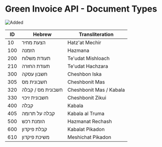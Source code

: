 # Green Invoice API - Document Types

![Added](https://img.shields.io/badge/Added-26--May--2025-blue)



| ID  | Hebrew                   | Transliteration           |
|-----|--------------------------|---------------------------|
| 10  | הצעת מחיר               | Hatz'at Mechir            |
| 100 | הזמנה                   | Hazmana                   |
| 200 | תעודת משלוח             | Te'udat Mishloach         |
| 210 | תעודת החזרה             | Te'udat Hachzara          |
| 300 | חשבון עסקה              | Cheshbon Iska             |
| 305 | חשבונית מס              | Cheshbonit Mas            |
| 320 | חשבונית מס / קבלה      | Cheshbonit Mas / Kabala   |
| 330 | חשבונית זיכוי           | Cheshbonit Zikui          |
| 400 | קבלה                    | Kabala                    |
| 405 | קבלה על תרומה           | Kabala al Truma           |
| 500 | הזמנת רכש               | Hazmanat Rechash          |
| 600 | קבלת פיקדון             | Kabalat Pikadon           |
| 610 | משיכת פיקדון            | Meshichat Pikadon         |
